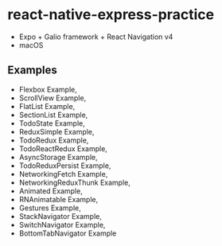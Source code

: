 # react-native-express-practice

- Expo + Galio framework + React Navigation v4
- macOS

## Examples

- Flexbox Example,
- ScrollView Example,
- FlatList Example,
- SectionList Example,
- TodoState Example,
- ReduxSimple Example,
- TodoRedux Example,
- TodoReactRedux Example,
- AsyncStorage Example,
- TodoReduxPersist Example,
- NetworkingFetch Example,
- NetworkingReduxThunk Example,
- Animated Example,
- RNAnimatable Example,
- Gestures Example,
- StackNavigator Example,
- SwitchNavigator Example,
- BottomTabNavigator Example
